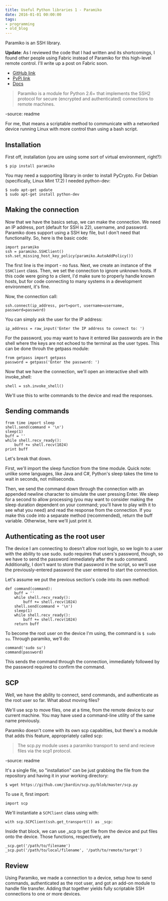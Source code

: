 ```yaml
---
title: Useful Python libraries 1 - Paramiko
date: 2016-01-01 00:00:00
tags:
- programming
- old_blog
---
```


Paramiko is an SSH library.

<!-- more -->

**Update**: As I reviewed the code that I had written and its shortcomings, I found other people using Fabric instead of Paramiko for this high-level remote control. I'll write up a post on Fabric soon.

* [GitHub link](https://github.com/paramiko/paramiko)
* [PyPi link](https://pypi.python.org/pypi/paramiko/)
* [Docs]()

> Paramiko is a module for Python 2.6+ that implements the SSH2 protocol for secure (encrypted and authenticated) connections to remote machines.

-source: readme

For me, that means a scriptable method to communicate with a networked device running Linux with more control than using a bash script.

## Installation
First off, installation (you are using some sort of virtual environment, right?):

```language-bash
$ pip install paramiko
```

You may need a supporting library in order to install PyCrypto. For Debian (specifically, Linux Mint 17.2) I needed python-dev:

```language-bash
$ sudo apt-get update
$ sudo apt-get install python-dev
```

## Making the connection
Now that we have the basics setup, we can make the connection. We need an IP address, port (default for SSH is 22), username, and password. Paramiko does support using a SSH key file, but I don't need that functionality. So, here is the basic code:

```language-python
import paramiko
ssh = paramiko.SSHClient()
ssh.set_missing_host_key_policy(paramiko.AutoAddPolicy())
```

The first line is the import - no fuss. Next, we create an instance of the `SSHClient` class. Then, we set the connection to ignore unknown hosts. If this code were going to a client, I'd make sure to properly handle known hosts, but for code connecting to many systems in a development environment, it's fine.

Now, the connection call:

```language-python
ssh.connect(ip_address, port=port, username=username, password=password)
```

You can simply ask the user for the IP address:

```language-python
ip_address = raw_input('Enter the IP address to connect to: ')
```

For the password, you may want to have it entered like passwords are in the shell where the keys are not echoed to the terminal as the user types. This can be done throuh the getpass module:

```language-python
from getpass import getpass
password = getpass('Enter the password: ')
```

Now that we have the connection, we'll open an interactive shell with invoke_shell:

```language-python
shell = ssh.invoke_shell()
```

We'll use this to write commands to the device and read the responses.

## Sending commands

```language-python
from time import sleep
shell.send(command + '\n')
sleep(1)
buff = ''
while shell.recv_ready():
    buff += shell.recv(1024)
print buff
```

Let's break that down.

First, we'll import the sleep function from the time module. Quick note: unlike some languages, like Java and C#, Python's sleep takes the time to wait in seconds, not milliseconds.

Then, we send the command down through the connection with an appended newline character to simulate the user pressing Enter. We sleep for a second to allow processing (you may want to consider making the sleep duration dependent on your command; you'll have to play with it to see what you need) and read the response from the connection. If you make this code into a separate method (recommended), return the buff variable. Otherwise, here we'll just print it.

## Authenticating as the root user
The device I am connecting to doesn't allow root login, so we login to a user with the ability to use sudo. sudo requires that users's password, though, so we have to send the password immediately after the sudo command. Additionally, I don't want to store that password in the script, so we'll use the previously-entered password the user entered to start the connection.

Let's assume we put the previous section's code into its own method:

```language-python
def command(command):
    buff = ''
    while shell.recv_ready():
        buff += shell.recv(1024)
    shell.send(command + '\n')
    sleep(1)
    while shell.recv_ready():
        buff += shell.recv(1024)
    return buff
```

To become the root user on the device I'm using, the command is `$ sudo su`. Through paramiko, we'll do:

```language-python
command('sudo su')
command(password)
```

This sends the command through the connection, immediately followed by the password required to confirm the command.

## SCP
Well, we have the ability to connect, send commands, and authenticate as the root user so far. What about moving files?

We'll use scp to move files, one at a time, from the remote device to our current machine. You may have used a command-line utility of the same name previously.

Paramiko doesn't come with its own scp capabilties, but there's a module that adds this feature, appropriately called scp:

> The scp.py module uses a paramiko transport to send and recieve files via the scp1 protocol.

-source: readme

It's a single file, so "installation" can be just grabbing the file from the repository and having it in your working directory:

```language-bash
$ wget https://github.com/jbardin/scp.py/blob/master/scp.py
```

To use it, first import:

```language-python
import scp
```

We'll instantiate a `SCPClient` class using with:

```language-python
with scp.SCPClient(ssh.get_transport()) as _scp:
```

Inside that block, we can use _scp to get file from the device and put files onto the device. Those functions, respectively, are

```language-python
_scp.get('/path/to/filename')
_scp.put('/path/to/local/filename', '/path/to/remote/target')
```

## Review
Using Paramiko, we made a connection to a device, setup how to send commands, authenticated as the root user, and got an add-on module to handle file transfer. Adding that together yields fully scriptable SSH connections to one or more devices.
